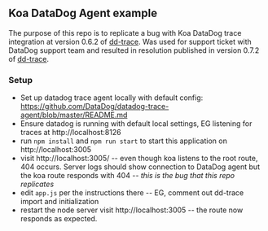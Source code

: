 ## Koa DataDog Agent example

The purpose of this repo is to replicate a bug with Koa DataDog trace integration at version 0.6.2 of [dd-trace](https://www.npmjs.com/package/dd-trace). Was used for support ticket with DataDog support team and resulted in resolution published in version 0.7.2 of [dd-trace](https://www.npmjs.com/package/dd-trace).

### Setup
- Set up datadog trace agent locally with default config:
https://github.com/DataDog/datadog-trace-agent/blob/master/README.md
- Ensure datadog is running with default local settings, EG listening for traces at http://localhost:8126
- run `npm install` and `npm run start` to start this application on http://localhost:3005
- visit http://localhost:3005/ -- even though koa listens to the root route, 404 occurs. Server logs should show connection to DataDog agent but the koa route responds with 404 -- *this is the bug that this repo replicates*
- edit `app.js` per the instructions there -- EG, comment out dd-trace import and initialization
- restart the node server visit http://localhost:3005 -- the route now responds as expected.
